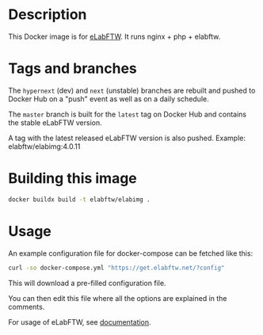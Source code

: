 # Description

This Docker image is for [eLabFTW](https://www.elabftw.net). It runs nginx + php + elabftw.

# Tags and branches

The `hypernext` (dev) and `next` (unstable) branches are rebuilt and pushed to Docker Hub on a "push" event as well as on a daily schedule.

The `master` branch is built for the `latest` tag on Docker Hub and contains the stable eLabFTW version.

A tag with the latest released eLabFTW version is also pushed. Example: elabftw/elabimg:4.0.11

# Building this image

~~~bash
docker buildx build -t elabftw/elabimg .
~~~

# Usage

An example configuration file for docker-compose can be fetched like this:

~~~bash
curl -so docker-compose.yml "https://get.elabftw.net/?config"
~~~

This will download a pre-filled configuration file.

You can then edit this file where all the options are explained in the comments.

For usage of eLabFTW, see [documentation](https://doc.elabftw.net).
